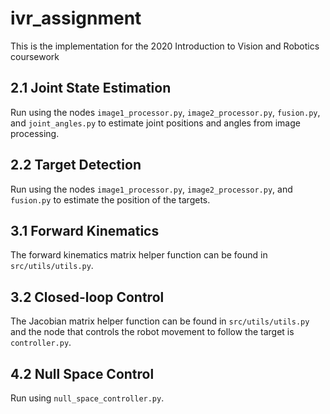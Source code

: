 # ivr_assignment
This is the implementation for the 2020 Introduction to Vision and Robotics coursework

## 2.1 Joint State Estimation
Run using the nodes `image1_processor.py`, `image2_processor.py`, `fusion.py`, and `joint_angles.py` to estimate joint positions and angles from image processing.

## 2.2 Target Detection
Run using the nodes `image1_processor.py`, `image2_processor.py`, and `fusion.py` to estimate the position of the targets.

## 3.1 Forward Kinematics
The forward kinematics matrix helper function can be found in `src/utils/utils.py`.

## 3.2 Closed-loop Control
The Jacobian matrix helper function can be found in `src/utils/utils.py` and the node that controls the robot movement to follow the target is `controller.py`.

## 4.2 Null Space Control
Run using `null_space_controller.py`.
